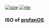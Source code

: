 [![size](https://img.shields.io/github/repo-size/esolangs/profanOS-build)](https://github.com/esolangs/profanOS-build)
[![nbr](https://img.shields.io/github/directory-file-count/esolangs/profanOS-build/img?label=release)](https://github.com/esolangs/profanOS-build/tree/main/release)

### ISO of [profanOS](https://github.com/elydre/profanOS)
